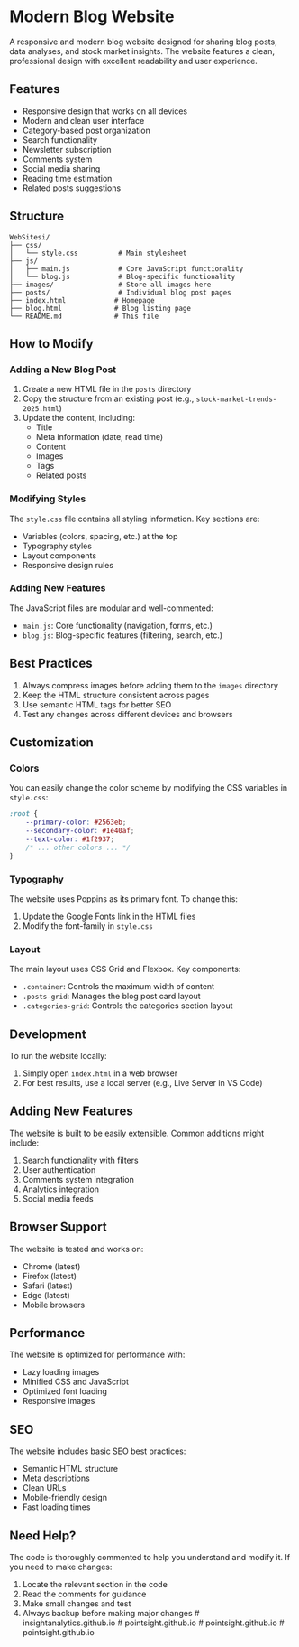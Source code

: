 # Modern Blog Website

A responsive and modern blog website designed for sharing blog posts, data analyses, and stock market insights. The website features a clean, professional design with excellent readability and user experience.

## Features

- Responsive design that works on all devices
- Modern and clean user interface
- Category-based post organization
- Search functionality
- Newsletter subscription
- Comments system
- Social media sharing
- Reading time estimation
- Related posts suggestions

## Structure

```
WebSitesi/
├── css/
│   └── style.css          # Main stylesheet
├── js/
│   ├── main.js            # Core JavaScript functionality
│   └── blog.js            # Blog-specific functionality
├── images/                # Store all images here
├── posts/                 # Individual blog post pages
├── index.html            # Homepage
├── blog.html             # Blog listing page
└── README.md             # This file
```

## How to Modify

### Adding a New Blog Post

1. Create a new HTML file in the `posts` directory
2. Copy the structure from an existing post (e.g., `stock-market-trends-2025.html`)
3. Update the content, including:
   - Title
   - Meta information (date, read time)
   - Content
   - Images
   - Tags
   - Related posts

### Modifying Styles

The `style.css` file contains all styling information. Key sections are:

- Variables (colors, spacing, etc.) at the top
- Typography styles
- Layout components
- Responsive design rules

### Adding New Features

The JavaScript files are modular and well-commented:

- `main.js`: Core functionality (navigation, forms, etc.)
- `blog.js`: Blog-specific features (filtering, search, etc.)

## Best Practices

1. Always compress images before adding them to the `images` directory
2. Keep the HTML structure consistent across pages
3. Use semantic HTML tags for better SEO
4. Test any changes across different devices and browsers

## Customization

### Colors

You can easily change the color scheme by modifying the CSS variables in `style.css`:

```css
:root {
    --primary-color: #2563eb;
    --secondary-color: #1e40af;
    --text-color: #1f2937;
    /* ... other colors ... */
}
```

### Typography

The website uses Poppins as its primary font. To change this:

1. Update the Google Fonts link in the HTML files
2. Modify the font-family in `style.css`

### Layout

The main layout uses CSS Grid and Flexbox. Key components:

- `.container`: Controls the maximum width of content
- `.posts-grid`: Manages the blog post card layout
- `.categories-grid`: Controls the categories section layout

## Development

To run the website locally:

1. Simply open `index.html` in a web browser
2. For best results, use a local server (e.g., Live Server in VS Code)

## Adding New Features

The website is built to be easily extensible. Common additions might include:

1. Search functionality with filters
2. User authentication
3. Comments system integration
4. Analytics integration
5. Social media feeds

## Browser Support

The website is tested and works on:

- Chrome (latest)
- Firefox (latest)
- Safari (latest)
- Edge (latest)
- Mobile browsers

## Performance

The website is optimized for performance with:

- Lazy loading images
- Minified CSS and JavaScript
- Optimized font loading
- Responsive images

## SEO

The website includes basic SEO best practices:

- Semantic HTML structure
- Meta descriptions
- Clean URLs
- Mobile-friendly design
- Fast loading times

## Need Help?

The code is thoroughly commented to help you understand and modify it. If you need to make changes:

1. Locate the relevant section in the code
2. Read the comments for guidance
3. Make small changes and test
4. Always backup before making major changes
#   i n s i g h t a n a l y t i c s . g i t h u b . i o  
 #   p o i n t s i g h t . g i t h u b . i o  
 #   p o i n t s i g h t . g i t h u b . i o  
 #   p o i n t s i g h t . g i t h u b . i o  
 
